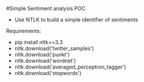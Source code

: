 #Simple Sentiment analysis POC

 - Use NTLK to build a simple identifier of sentiments


Requirements:

 - pip install nltk==3.3
 - nltk.download('twitter_samples')
 - nltk.download('punkt')
 - nltk.download('wordnet')
 - nltk.download('averaged_perceptron_tagger')
 - nltk.download('stopwords')
